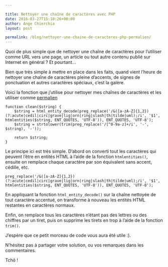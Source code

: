 ```yaml
---

title: Nettoyer une chaîne de caractères avec PHP
date: 2016-03-27T15:10:26+00:00
author: Ange Chierchia
layout: post

permalink: /blog/nettoyer-une-chaine-de-caracteres-php-permalien/
---
```

Quoi de plus simple que de nettoyer une chaîne de caractères pour l&rsquo;utiliser comme URL vers une page, un article ou tout autre contenu publié sur Internet en général ? Et pourtant&#8230;

Bien que très simple à mettre en place dans les faits, quand vient l&rsquo;heure de nettoyer une chaîne de caractères pleine d&rsquo;accents, de signes de ponctuation et autres caractères spéciaux, c&rsquo;est la galère.<!--more-->

Voici la fonction que j&rsquo;utilise pour nettoyer mes chaînes de caractères et les utiliser comme <a href="https://fr.wikipedia.org/wiki/Permalien" target="_blank">permalien</a>

    function clean($string) {
    	$string = html_entity_decode(preg_replace('/&([a-zA-Z]{1,2})(?:acute|cedil|circ|grave|lig|orn|ring|slash|th|tilde|uml);/i', '$1', htmlentities($string, ENT_QUOTES, 'UTF-8')), ENT_QUOTES, 'UTF-8');
    	$string = strtolower(trim(preg_replace('/[^0-9a-z]+/i', '-', $string), '-'));
    
    	return $string;
    }

Le principe ici est très simple. D&rsquo;abord on converti tout les caractères qui peuvent l&rsquo;être en entités HTML à l&rsquo;aide de la fonction `htmlentities()`, ensuite on remplace chaque caractère par son équivalent sans accent, cédille, etc.

    preg_replace('/&([a-zA-Z]{1,2})(?:acute|cedil|circ|grave|lig|orn|ring|slash|th|tilde|uml);/i', '$1', htmlentities($string, ENT_QUOTES, 'UTF-8')), ENT_QUOTES, 'UTF-8');

En appliquant la fonction `html_entity_decode()` sur la chaîne nettoyée de tout caractère accentué, on transforme à nouveau les entités HTML restantes en caractères normaux.

Enfin, on remplace tous les caractères n&rsquo;étant pas des lettres ou des chiffres par un tiret, puis on supprime les tirets en trop à l&rsquo;aide de la fonction `trim()`.

J&rsquo;espère que ce petit morceau de code vous aura été utile :).

N&rsquo;hésitez pas à partager votre solution, ou vos remarques dans les commentaires.

Tchô !